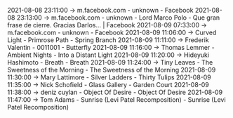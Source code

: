 2021-08-08 23:11:00 -> m.facebook.com - unknown - Facebook
2021-08-08 23:13:00 -> m.facebook.com - unknown - Lord Marco Polo - Que gran frase de cierre. Gracias Darlos... | Facebook
2021-08-09 07:33:00 -> m.facebook.com - unknown - Facebook
2021-08-09 11:06:00 -> Curved Light - Primrose Path - Spring Branch
2021-08-09 11:11:00 -> Frederik Valentin - 0011001 - Butterfly
2021-08-09 11:16:00 -> Thomas Lemmer - Ambient Nights - Into a Distant Light
2021-08-09 11:20:00 -> Hideyuki Hashimoto - Breath - Breath
2021-08-09 11:24:00 -> Tiny Leaves - The Sweetness of the Morning - The Sweetness of the Morning
2021-08-09 11:30:00 -> Mary Lattimore - Silver Ladders - Thirty Tulips
2021-08-09 11:35:00 -> Nick Schofield - Glass Gallery - Garden Court
2021-08-09 11:38:00 -> deniz cuylan - Object Of Desire - Object Of Desire
2021-08-09 11:47:00 -> Tom Adams - Sunrise (Levi Patel Recomposition) - Sunrise (Levi Patel Recomposition)
